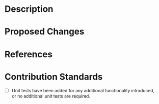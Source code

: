 # Description
<!-- Provide an accurate description of the changes this Pull Request introduces. -->

# Proposed Changes
<!-- Outline the technical changes of the code in this Pull Request. -->

# References
<!-- Provide any resources that are beneficial to reviewers of this Pull Request. -->

# Contribution Standards
<!-- Confirm that your contributions are following the best practices and standards adopted by this repository. -->
- [ ] Unit tests have been added for any additional functionality introduced, or no additional unit tests are required.